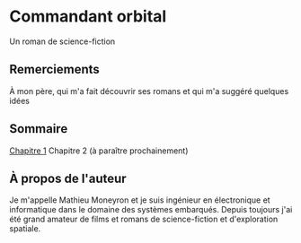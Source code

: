 # Commandant orbital

Un roman de science-fiction 

## Remerciements

À mon père, qui m'a fait découvrir ses romans et qui m'a suggéré quelques idées

## Sommaire

[Chapitre 1](Chapitre_01.md)
Chapitre 2 (à paraître prochainement)

## À propos de l'auteur

Je m'appelle Mathieu Moneyron et je suis ingénieur en électronique et informatique dans le domaine des systèmes embarqués.
Depuis toujours j'ai été grand amateur de films et romans de science-fiction et d'exploration spatiale.
